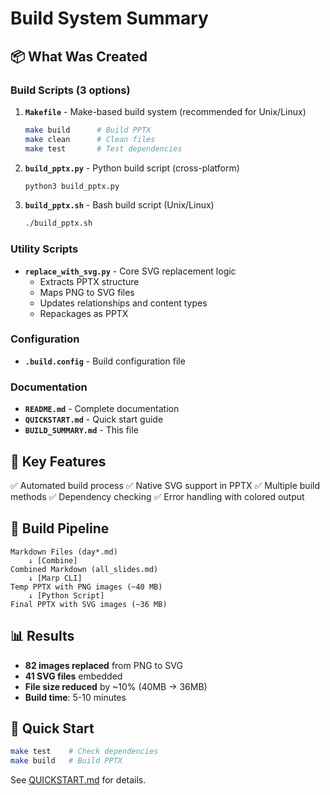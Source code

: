 # Build System Summary

## 📦 What Was Created

### Build Scripts (3 options)

1. **`Makefile`** - Make-based build system (recommended for Unix/Linux)
   ```bash
   make build      # Build PPTX
   make clean      # Clean files
   make test       # Test dependencies
   ```

2. **`build_pptx.py`** - Python build script (cross-platform)
   ```bash
   python3 build_pptx.py
   ```

3. **`build_pptx.sh`** - Bash build script (Unix/Linux)
   ```bash
   ./build_pptx.sh
   ```

### Utility Scripts

- **`replace_with_svg.py`** - Core SVG replacement logic
  - Extracts PPTX structure
  - Maps PNG to SVG files
  - Updates relationships and content types
  - Repackages as PPTX

### Configuration

- **`.build.config`** - Build configuration file

### Documentation

- **`README.md`** - Complete documentation
- **`QUICKSTART.md`** - Quick start guide
- **`BUILD_SUMMARY.md`** - This file

## 🎯 Key Features

✅ Automated build process
✅ Native SVG support in PPTX
✅ Multiple build methods
✅ Dependency checking
✅ Error handling with colored output

## 🔧 Build Pipeline

```
Markdown Files (day*.md)
    ↓ [Combine]
Combined Markdown (all_slides.md)
    ↓ [Marp CLI]
Temp PPTX with PNG images (~40 MB)
    ↓ [Python Script]
Final PPTX with SVG images (~36 MB)
```

## 📊 Results

- **82 images replaced** from PNG to SVG
- **41 SVG files** embedded
- **File size reduced** by ~10% (40MB → 36MB)
- **Build time**: 5-10 minutes

## 🚀 Quick Start

```bash
make test    # Check dependencies
make build   # Build PPTX
```

See [QUICKSTART.md](QUICKSTART.md) for details.
